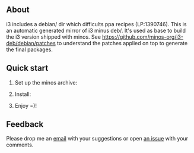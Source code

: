 ## About

i3 includes a debian/ dir which difficults ppa recipes (LP:1390746).  This is an automatic generated mirror of i3 minus deb/. It's used as base to build the i3 version shipped with minos. See https://github.com/minos-org/i3-deb/debian/patches to understand the patches applied on top to generate the final packages.

## Quick start

1. Set up the minos archive:

   

2. Install:

   

3. Enjoy =)!

## Feedback

Please drop me an [email](mailto:m@javier.io) with your suggestions or open [an issue](https://github.com/minos-org/i3-deb/issues) with your comments.
